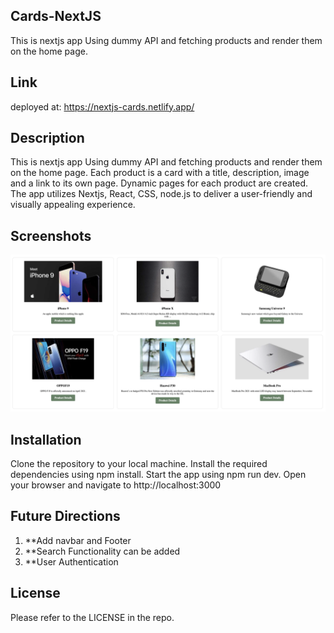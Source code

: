 

## Cards-NextJS

This is nextjs app Using dummy API and fetching products and render them on the home page.


## Link

deployed at: https://nextjs-cards.netlify.app/

## Description

This is nextjs app Using dummy API and fetching products and render them on the home page.
Each product is a card with a title, description, image and a link to its own page. Dynamic pages for each product are created.
The app utilizes Nextjs, React, CSS, node.js to deliver a user-friendly and visually appealing experience.

## Screenshots

![screenshot of page](./public/screenshot.png)

## Installation

Clone the repository to your local machine.
Install the required dependencies using npm install.
Start the app using npm run dev.
Open your browser and navigate to http://localhost:3000

## Future Directions
1. **Add navbar and Footer
2. **Search Functionality can be added 
3. **User Authentication

## License

Please refer to the LICENSE in the repo.